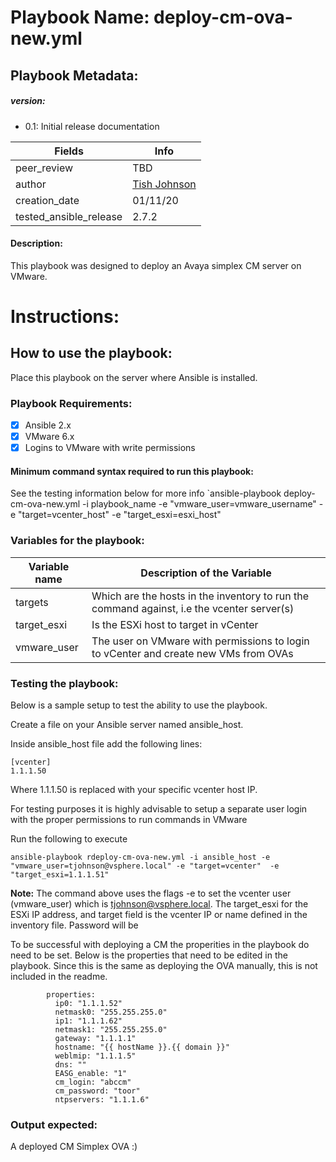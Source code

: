 # Playbook Name: deploy-cm-ova-new.yml

## Playbook Metadata:
##### version:
* 0.1: Initial release documentation

|Fields|Info|
|---|---|
|peer_review|TBD|
|author|[Tish Johnson](mailto:ljjohnson@convergeone.com?subject=deploy-cm-ova-new-ansible-playbook)
|creation_date|01/11/20|
|tested_ansible_release|2.7.2|

####  Description:
This playbook was designed to deploy an Avaya simplex CM server on VMware.

# Instructions:
## How to use the playbook:
Place this playbook on the server where Ansible is installed.

### Playbook Requirements:
- [x] Ansible 2.x
- [x] VMware 6.x
- [x] Logins to VMware with write permissions

#### Minimum command syntax required to run this playbook:

 See the testing information below for more info
 `ansible-playbook deploy-cm-ova-new.yml -i playbook_name -e "vmware_user=vmware_username" -e "target=vcenter_host"  -e "target_esxi=esxi_host"

### Variables for the playbook:
|Variable name|Description of the Variable|
|---|---|
|targets|Which are the hosts in the inventory to run the command against, i.e the vcenter server(s)|
|target_esxi|Is the ESXi host to target in vCenter|
|vmware_user|The user on VMware with permissions to login to vCenter and create new VMs from OVAs|


### Testing the playbook:
Below is a sample setup to test the ability to use the playbook.

Create a file on your Ansible server named ansible_host.

Inside ansible_host file add the following lines:
```
[vcenter]
1.1.1.50

```
Where 1.1.1.50 is replaced with your specific vcenter host IP.

For testing purposes it is highly advisable to setup a separate user login with the proper permissions to run commands in VMware

Run the following to execute

`ansible-playbook rdeploy-cm-ova-new.yml -i ansible_host -e "vmware_user=tjohnson@vsphere.local" -e "target=vcenter"  -e "target_esxi=1.1.1.51" `

**Note:** The command above uses the flags -e to set the vcenter user (vmware_user) which is tjohnson@vsphere.local. The  target_esxi for the ESXi IP address, and target field is the vcenter IP or name defined in the inventory file. Password will be

To be successful with deploying a CM the properities in the playbook do need to be set. Below is the properties that need to be edited in the playbook. Since this is the same as deploying the OVA manually, this is not included in the readme.

```
        properties:
          ip0: "1.1.1.52"
          netmask0: "255.255.255.0"
          ip1: "1.1.1.62"
          netmask1: "255.255.255.0"
          gateway: "1.1.1.1"
          hostname: "{{ hostName }}.{{ domain }}"
          weblmip: "1.1.1.5"
          dns: ""
          EASG_enable: "1"
          cm_login: "abccm"
          cm_password: "toor"
          ntpservers: "1.1.1.6"
```

### Output expected:
A deployed CM Simplex OVA :)

